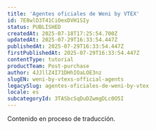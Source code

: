 ```yaml
---
title: 'Agentes oficiales de Weni by VTEX'
id: 7E8wlD3T41CiOexDVH1SIy
status: PUBLISHED
createdAt: 2025-07-18T17:25:54.700Z
updatedAt: 2025-07-29T16:33:54.447Z
publishedAt: 2025-07-29T16:33:54.447Z
firstPublishedAt: 2025-07-29T16:33:54.447Z
contentType: tutorial
productTeam: Post-purchase
author: 4JJllZ4I71DHhIOaLOE3nz
slugEN: weni-by-vtexs-official-agents
legacySlug: agentes-oficiales-de-weni-by-vtex
locale: es
subcategoryId: 3TASbcSqDuDZwmgDLc0O5I
---
```


<div class="alert alert-warning" role="alert">Contenido en proceso de traducción.</div>
